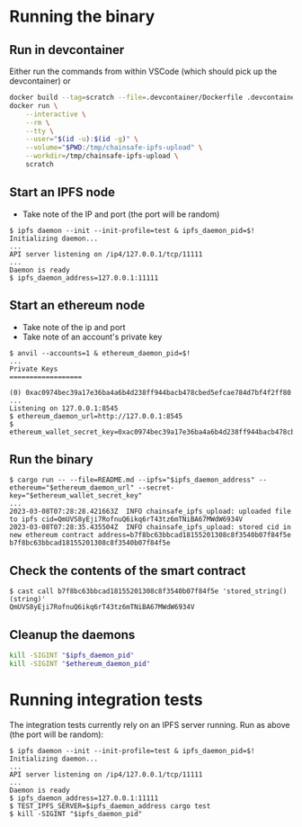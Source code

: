 # Running the binary
## Run in devcontainer
Either run the commands from within VSCode (which should pick up the devcontainer) or
```bash
docker build --tag=scratch --file=.devcontainer/Dockerfile .devcontainer
docker run \
    --interactive \
    --rm \
    --tty \
    --user="$(id -u):$(id -g)" \
    --volume="$PWD:/tmp/chainsafe-ipfs-upload" \
    --workdir=/tmp/chainsafe-ipfs-upload \
    scratch
```

## Start an IPFS node
- Take note of the IP and port (the port will be random)
```console
$ ipfs daemon --init --init-profile=test & ipfs_daemon_pid=$!
Initializing daemon...
...
API server listening on /ip4/127.0.0.1/tcp/11111
...
Daemon is ready
$ ipfs_daemon_address=127.0.0.1:11111
```
## Start an ethereum node
- Take note of the ip and port
- Take note of an account's private key
```
$ anvil --accounts=1 & ethereum_daemon_pid=$!
...
Private Keys
==================

(0) 0xac0974bec39a17e36ba4a6b4d238ff944bacb478cbed5efcae784d7bf4f2ff80
...
Listening on 127.0.0.1:8545
$ ethereum_daemon_url=http://127.0.0.1:8545
$ ethereum_wallet_secret_key=0xac0974bec39a17e36ba4a6b4d238ff944bacb478cbed5efcae784d7bf4f2ff80
```
## Run the binary
```
$ cargo run -- --file=README.md --ipfs="$ipfs_daemon_address" --ethereum="$ethereum_daemon_url" --secret-key="$ethereum_wallet_secret_key"
...
2023-03-08T07:28:28.421663Z  INFO chainsafe_ipfs_upload: uploaded file to ipfs cid=QmUVS8yEji7RofnuQ6ikq6rT43tz6mTNiBA67MWdW6934V
2023-03-08T07:28:35.435504Z  INFO chainsafe_ipfs_upload: stored cid in new ethereum contract address=b7f8bc63bbcad18155201308c8f3540b07f84f5e
b7f8bc63bbcad18155201308c8f3540b07f84f5e
```
## Check the contents of the smart contract
```
$ cast call b7f8bc63bbcad18155201308c8f3540b07f84f5e 'stored_string()(string)'
QmUVS8yEji7RofnuQ6ikq6rT43tz6mTNiBA67MWdW6934V
```
## Cleanup the daemons
```bash
kill -SIGINT "$ipfs_daemon_pid"
kill -SIGINT "$ethereum_daemon_pid"
```

# Running integration tests
The integration tests currently rely on an IPFS server running.
Run as above (the port will be random):
```console
$ ipfs daemon --init --init-profile=test & ipfs_daemon_pid=$!
Initializing daemon...
...
API server listening on /ip4/127.0.0.1/tcp/11111
...
Daemon is ready
$ ipfs_daemon_address=127.0.0.1:11111
$ TEST_IPFS_SERVER=$ipfs_daemon_address cargo test
$ kill -SIGINT "$ipfs_daemon_pid"
```
